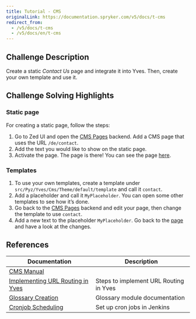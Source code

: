 ```yaml
---
title: Tutorial - CMS
originalLink: https://documentation.spryker.com/v5/docs/t-cms
redirect_from:
  - /v5/docs/t-cms
  - /v5/docs/en/t-cms
---
```


<!--used to be: http://spryker.github.io/challenge/cms/-->

## Challenge Description
Create a static _Contact Us_ page and integrate it into Yves. Then, create your own template and use it.

## Challenge Solving Highlights
### Static page
For creating a static page, follow the steps:
1. Go to Zed UI and open the [CMS Pages](http://zed.de.demoshop.local/cms-gui/list-page) backend. Add a CMS page that uses the URL `/de/contact`.
2. Add the text you would like to show on the static page.
3. Activate the page.
The page is there! You can see the page [here](http://www.de.demoshop.local/de/contact).

### Templates
1. To use your own templates, create a template under `src/Pyz/Yves/Cms/Theme/default/template` and call it `contact`.
2. Add a placeholder and call it `MyPlaceholder`. You can open some other templates to see how it’s done.
3. Go back to the [CMS Pages](http://zed.de.demoshop.local/cms-gui/list-page) backend and edit your page, then change the template to use `contact`.
4. Add a new text to the placeholder `MyPlaceholder`.
Go back to the [page](http://www.de.demoshop.local/de/contact) and have a look at the changes.

## References

| Documentation | Description |
| --- | --- |
| [CMS Manual](https://documentation.spryker.com/docs/en/cms)  |
|  [Implementing URL Routing in Yves](https://documentation.spryker.com/docs/en/yves-url-routing)| Steps to implement URL Routing in Yves |
| [Glossary Creation](https://documentation.spryker.com/docs/en/glossary-creation) |Glossary module documentation  |
| [Cronjob Scheduling](https://documentation.spryker.com/docs/en/cronjob-scheduling-1) | Set up cron jobs in Jenkins |

<!-- Last review date: Sep 11, 2017_

[//]: # (by Theodoros Liokos) -->
